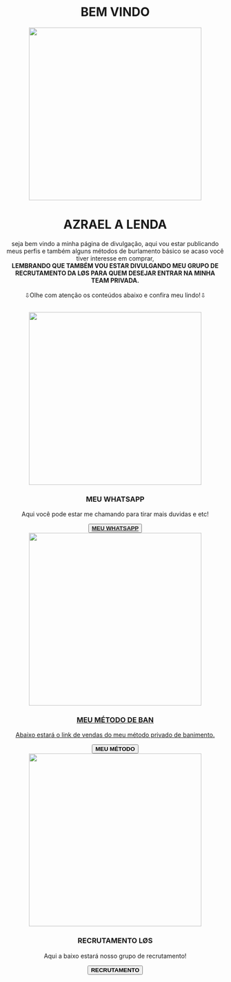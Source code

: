 <!doctype html>
  <html lang="pt-BR">
    <head>
      <title>Azrael Divulgação</title>
      <link rel="stylesheet" href="style.css">
    </head>
    <body>
      <center>
      <h1 class="style-h1">BEM VINDO</h1>
      </center>
      <center>
      <img src="https://i.ibb.co/WKvNTNS/Picsart-24-09-16-12-33-57-100.jpg" width="400" height="400">
      </center>
      <center>
      <h1 class="style-h1">AZRAEL A LENDA</h1>
      </center>
      <center>
      <p class="style-p">seja bem vindo a minha página de divulgação, aqui vou estar publicando meus perfis e também alguns métodos de burlamento básico se acaso você tiver interesse em comprar,<br>
      <strong>LEMBRANDO QUE TAMBÉM VOU ESTAR DIVULGANDO MEU GRUPO DE RECRUTAMENTO DA LØS PARA QUEM DESEJAR ENTRAR NA MINHA TEAM PRIVADA.</strong>
      <br><br>⇩Olhe com atenção os conteúdos abaixo e confira meu lindo!⇩</p>
      <br>
        <img src="https://i.ibb.co/pjngJW6/img-iapp.jpg" width="400" heigth="400"><br>
      <h3 class="sub-title">MEU WHATSAPP</h3>
      <p>Aqui você pode estar me chamando para tirar mais duvidas e etc!</p>
      <button><a href="https://wa.me/5531991365558"><strong>MEU WHATSAPP</strong></button>
      <img src="https://i.ibb.co/k5MQNz5/Picsart-24-12-05-16-52-32-708.jpg" width="400" height="400"><br>
      <h3 class="sub-title">MEU MÉTODO DE BAN</h3>
      <p>Abaixo estará o link de vendas do meu método privado de banimento.</p>
      <button><a href="https://wa.me/5531991365558"></a><strong>MEU MÉTODO</strong></button>
      <img src="https://i.ibb.co/tqmsSv7/Picsart-24-12-01-14-17-23-894.jpg" width="400" height="400"><br>
      <h3 class="sub-title">RECRUTAMENTO LØS</h3>
      <p>Aqui a baixo estará nosso grupo de recrutamento!</p>
      <button><a href="https://chat.whatsapp.com/G82FPS0Lo8X8ZNqpnlTKV2"></a><strong>RECRUTAMENTO</strong></button>
    </body>
  </html>
